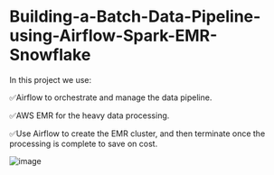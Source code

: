 # Building-a-Batch-Data-Pipeline-using-Airflow-Spark-EMR-Snowflake

In this project we use:

✅Airflow to orchestrate and manage the data pipeline.

✅AWS EMR for the heavy data processing.

✅Use Airflow to create the EMR cluster, and then terminate once the processing is complete to save on cost.

![image](https://github.com/user-attachments/assets/149c1d2e-fc7f-4003-8b51-3369226a4503)

